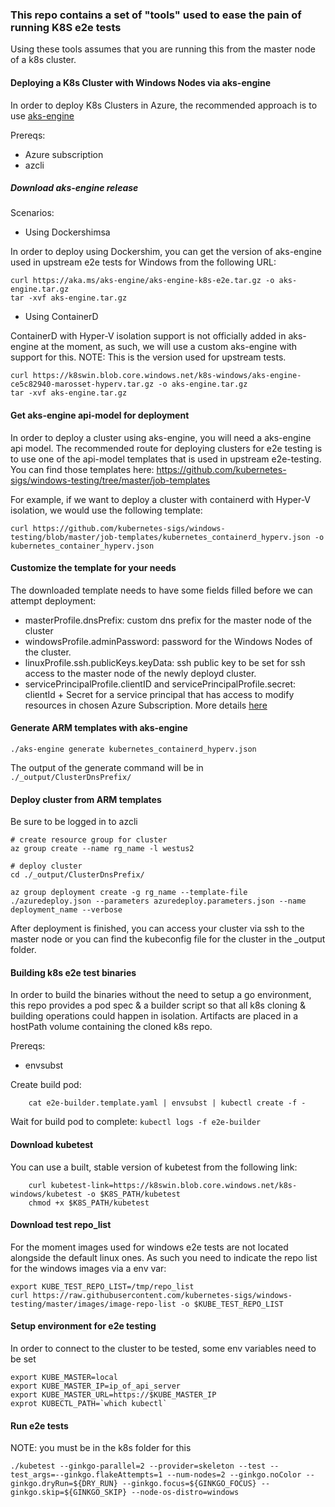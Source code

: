 ### This repo contains a set of "tools" used to ease the pain of running K8S e2e tests

Using these tools assumes that you are running this from the master node of a k8s cluster.

#### Deploying a K8s Cluster with Windows Nodes via aks-engine

In order to deploy K8s Clusters in Azure, the recommended approach is to use [aks-engine](http://github.com/Azure/aks-engine)

Prereqs:
- Azure subscription
- azcli

##### Download aks-engine release

Scenarios:
- Using Dockershimsa

In order to deploy using Dockershim, you can get the version of aks-engine used in upstream e2e tests for Windows from the following URL:

```
curl https://aka.ms/aks-engine/aks-engine-k8s-e2e.tar.gz -o aks-engine.tar.gz
tar -xvf aks-engine.tar.gz

``` 

- Using ContainerD

ContainerD with Hyper-V isolation  support is not officially added in aks-engine at the moment, as such, we will use a custom aks-engine with support for this. 
NOTE: This is the version used for upstream tests.
```
curl https://k8swin.blob.core.windows.net/k8s-windows/aks-engine-ce5c82940-marosset-hyperv.tar.gz -o aks-engine.tar.gz
tar -xvf aks-engine.tar.gz
```

#### Get aks-engine api-model for deployment

In order to deploy a cluster using aks-engine, you will need a aks-engine api model. The recommended route for deploying clusters for e2e testing is to use one of the
api-model templates that is used in upstream e2e-testing. You can find those templates here: https://github.com/kubernetes-sigs/windows-testing/tree/master/job-templates

For example, if we want to deploy a cluster with containerd with Hyper-V isolation, we would use the following template:
```
curl https://github.com/kubernetes-sigs/windows-testing/blob/master/job-templates/kubernetes_containerd_hyperv.json -o kubernetes_container_hyperv.json
```

#### Customize the template for your needs

The downloaded template needs to have some fields filled before we can attempt deployment:

- masterProfile.dnsPrefix: custom dns prefix for the master node of the cluster
- windowsProfile.adminPassword: password for the Windows Nodes of the cluster.
- linuxProfile.ssh.publicKeys.keyData: ssh public key to be set for ssh access to the master node of the newly deployd cluster.
- servicePrincipalProfile.clientID and servicePrincipalProfile.secret: clientId + Secret for a service principal that has access to modify resources in chosen Azure Subscription. More details [here](https://github.com/Azure/aks-engine/blob/077f396b69fd5674fc05e130fe8780045f136d9d/docs/topics/service-principals.md)

#### Generate ARM templates with aks-engine

```
./aks-engine generate kubernetes_containerd_hyperv.json
```
 The output of the generate command will be in `./_output/ClusterDnsPrefix/`

#### Deploy cluster from ARM templates

Be sure to be logged in to azcli

```
# create resource group for cluster
az group create --name rg_name -l westus2

# deploy cluster
cd ./_output/ClusterDnsPrefix/

az group deployment create -g rg_name --template-file ./azuredeploy.json --parameters azuredeploy.parameters.json --name deployment_name --verbose
```

After deployment is finished, you can access your cluster via ssh to the master node or you can find the kubeconfig file for the cluster in the _output folder.

#### Building k8s e2e test binaries

In order to build the binaries without the need to setup a go environment, this repo provides a pod spec & a builder script so that all k8s cloning & building operations could happen in isolation. Artifacts are placed in a hostPath volume containing the cloned k8s repo.

Prereqs:
- envsubst


Create build pod:

``` export K8S_PATH=path_to_host_volume
    cat e2e-builder.template.yaml | envsubst | kubectl create -f -
```

Wait for build pod to complete:
` kubectl logs -f e2e-builder `

#### Download kubetest
 
You can use a built, stable version of kubetest from the following link:

``` 
    curl kubetest-link=https://k8swin.blob.core.windows.net/k8s-windows/kubetest -o $K8S_PATH/kubetest
    chmod +x $K8S_PATH/kubetest
```

#### Download test repo_list

For the moment images used for windows e2e tests are not located alongside the default linux ones. As such you need to indicate the repo list for the windows images via a env var:

```
export KUBE_TEST_REPO_LIST=/tmp/repo_list
curl https://raw.githubusercontent.com/kubernetes-sigs/windows-testing/master/images/image-repo-list -o $KUBE_TEST_REPO_LIST
```

#### Setup environment for e2e testing

In order to connect to the cluster to be tested, some env variables need to be set

```
export KUBE_MASTER=local
export KUBE_MASTER_IP=ip_of_api_server
export KUBE_MASTER_URL=https://$KUBE_MASTER_IP
exprot KUBECTL_PATH=`which kubectl`
```

#### Run e2e tests

NOTE: you must be in the k8s folder for this

```
./kubetest --ginkgo-parallel=2 --provider=skeleton --test --test_args=--ginkgo.flakeAttempts=1 --num-nodes=2 --ginkgo.noColor --ginkgo.dryRun=${DRY_RUN} --ginkgo.focus=${GINKGO_FOCUS} --ginkgo.skip=${GINKGO_SKIP} --node-os-distro=windows
```

```
```

